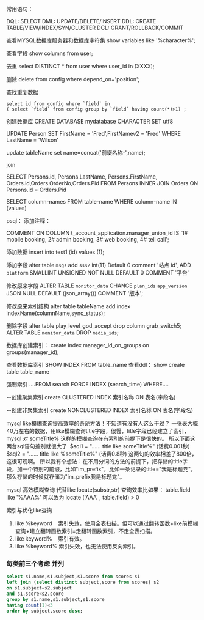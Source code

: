 常用语句：

DQL: SELECT
DML: UPDATE/DELETE/INSERT
DDL: CREATE TABLE/VIEW/INDEX/SYN/CLUSTER
DCL: GRANT/ROLLBACK/COMMIT

查看MYSQL数据库服务器和数据库字符集
show variables like '%character%';

查看字段
show columns from user;

去重
select DISTINCT *  from user where user_id in (XXXX);

删除
delete from config where  depend_on='position';

查找重复数据
```
select id from config where `field` in 
( select `field` from config group by `field` having count(*)>1) ;

```


创建数据库
CREATE DATABASE mydatabase CHARACTER SET utf8

UPDATE Person SET FirstName = 'Fred',FirstNamev2 = 'Fred' WHERE LastName = 'Wilson'


update tableName set name=concat('前缀名称-',name);

join

SELECT Persons.id, Persons.LastName, Persons.FirstName, Orders.id,Orders.OrderNo,Orders.Pid
FROM Persons
INNER JOIN Orders
ON Persons.id = Orders.Pid


SELECT column-names
  FROM table-name
 WHERE column-name IN (values)

psql：
添加注释：

COMMENT ON COLUMN t_account_application.manager_union_id IS '1# mobile booking,    2# admin booking,    3# web booking, 4# tell call';

添加数据
insert into test1 (id) values (1);

添加字段
alter table `msgs` 
  add `sss2` int(11) Default 0 comment '站点 id',
  ADD `platform` SMALLINT  UNSIGNED  NOT NULL  DEFAULT 0  COMMENT '平台'


修改原来字段
ALTER TABLE `monitor_data` CHANGE `plan_ids` `app_version` JSON  NULL  DEFAULT (json_array())  COMMENT '版本';

修改原来索引结构
alter table tableName add index indexName(columnName,sync_status);

删除字段
alter table play_level_god_accept drop column grab_switch5;
ALTER TABLE `monitor_data` DROP `media_ids`;


 数据库创建索引：
  create index manager_id_on_groups on groups(manager_id);

查看数据库索引
  SHOW INDEX FROM table_name
查看ddl：
  show create table table_name

 强制索引
 ....FROM search FORCE INDEX (search_time) WHERE....

 --创建聚集索引
create CLUSTERED INDEX 索引名称 ON 表名(字段名)

--创建非聚集索引
create NONCLUSTERED INDEX 索引名称 ON 表名(字段名)


 mysql like模糊查询提高效率的奇葩方法！不知道有没有人这么干过？
一张表大概40万左右的数据，用like模糊查询title字段，很慢，title字段已经建立了索引，mysql 对 someTitle% 这样的模糊查询在有索引的前提下是很快的。
所以下面这两台sql语句差别就很大了 
$sql1 = "...... title like someTitle%" (话费0.001秒)
$sql2 = "...... title like %someTitle%" (话费0.8秒)
这两句的效率相差了800倍，这很可观啊。
所以我有个想法：在不用分词的方法的前提下，把存储的title字段，加一个特别的前缀，比如"im_prefix"，比如一条记录的title="我是标题党"，那么存储的时候就存储为"im_prefix我是标题党"。


mysql 高效模糊查询 代替like  locate(substr,str)
查询效率比如果： table.field like '%AAA%' 可以改为 locate ('AAA' , table.field) > 0

索引与优化like查询

1. like %keyword    索引失效，使用全表扫描。但可以通过翻转函数+like前模糊查询+建立翻转函数索引=走翻转函数索引，不走全表扫描。
2. like keyword%    索引有效。
3. like %keyword% 索引失效，也无法使用反向索引。

### 每类前三个考虑 并列

```sql
select s1.name,s1.subject,s1.score from scores s1
left join (select distinct subject,score from scores) s2
on s1.subject=s2.subject
and s1.score<s2.score
group by s1.name,s1.subject,s1.score
having count(1)<3
order by subject,score desc;
```